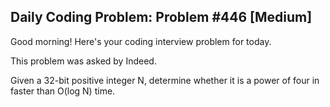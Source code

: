 ## Daily Coding Problem: Problem #446 [Medium]

Good morning! Here's your coding interview problem for today.

This problem was asked by Indeed.

Given a 32-bit positive integer N, determine whether it is a power of four in faster than O(log N) time.
